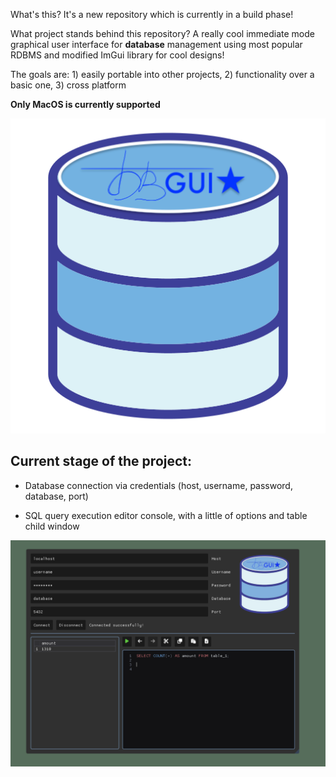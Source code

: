 What's this? It's a new repository which is currently in a build phase!

What project stands behind this repository? A really cool immediate mode graphical user interface for **database** management using most popular RDBMS and modified ImGui library for cool designs! 

The goals are: 1) easily portable into other projects, 2) functionality over a basic one, 3) cross platform 

**Only MacOS is currently supported**

![DBGui](images/DBGUI.png)

## Current stage of the project:

- Database connection via credentials (host, username, password, database, port)

- SQL query execution editor console, with a little of options and table child window

![DBEditor](images/editor.png)
